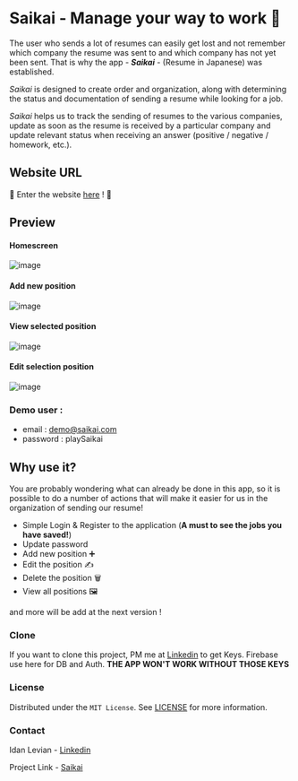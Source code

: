 # Saikai - Manage your way to work 💯

The user who sends a lot of resumes can easily get lost and not remember which company the resume was sent to and which company has not yet been sent. That is why the app - **_Saikai_** - (Resume in Japanese) was established.

_Saikai_ is designed to create order and organization, along with determining the status and documentation of sending a resume while looking for a job.

_Saikai_ helps us to track the sending of resumes to the various companies, update as soon as the resume is received by a particular company and update relevant status when receiving an answer (positive / negative / homework, etc.).

## Website URL
🔗 Enter the website [here](https://eidan66.github.io/Saikai)  ! 🥂

## Preview
#### Homescreen
![image](https://user-images.githubusercontent.com/41434778/111340445-4e731480-8681-11eb-9c8a-c16fa94e4da7.png)

#### Add new position
![image](https://user-images.githubusercontent.com/41434778/111340594-7498b480-8681-11eb-9b6a-23d845652deb.png)

#### View selected position
![image](https://user-images.githubusercontent.com/41434778/111340718-8da16580-8681-11eb-878d-42786873447b.png)

#### Edit selection position
![image](https://user-images.githubusercontent.com/41434778/111340779-9d20ae80-8681-11eb-999f-19a81418ca5f.png)


### Demo user :
* email : demo@saikai.com
* password : playSaikai


## Why use it?
You are probably wondering what can already be done in this app, so it is possible to do a number of actions that will make it easier for us in the organization of sending our resume!
* Simple Login & Register to the application (**A must to see the jobs you have saved!**)
* Update password 
* Add new position ➕
* Edit the position ✍️
* Delete the position 🗑️
* View all positions 🖼️

and more will be add at the next version !

### Clone 
If you want to clone this project, PM me at [Linkedin](https://www.linkedin.com/in/idanlevian/) to get Keys.
Firebase use here for DB and Auth.
**THE APP WON'T WORK WITHOUT THOSE KEYS**

### License

Distributed under the `MIT License`. See [LICENSE](https://github.com/eidan66/Saikai/blob/main/LICENSE) for more information.

### Contact

Idan Levian - [Linkedin](https://www.linkedin.com/in/idanlevian/)

Project Link - [Saikai](https://eidan66.github.io/Saikai) 
